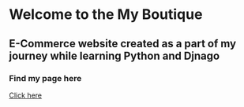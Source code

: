 # Welcome to the My Boutique

## E-Commerce website created as a part of my journey while learning Python and Djnago


### Find my page here  


[Click here](https://myboutique-d04284733265.herokuapp.com/)

